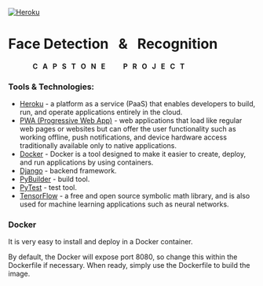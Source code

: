 [![Heroku](https://brand.heroku.com/static/media/heroku-logotype-horizontal.81c49462.svg)](https://www.heroku.com/)
# Face Detection &nbsp; & &nbsp; Recognition
#### &nbsp;&nbsp;&nbsp;&nbsp;&nbsp;&nbsp;&nbsp;&nbsp;&nbsp;&nbsp;&nbsp;&nbsp;&nbsp;&nbsp;  C&nbsp;&nbsp; A&nbsp;&nbsp; P&nbsp;&nbsp; S&nbsp;&nbsp; T&nbsp;&nbsp; O&nbsp;&nbsp; N&nbsp;&nbsp; E&nbsp;&nbsp;                         &nbsp;&nbsp;&nbsp;&nbsp;&nbsp;&nbsp;&nbsp;                 P&nbsp;&nbsp; R&nbsp;&nbsp; O&nbsp;&nbsp; J&nbsp;&nbsp; E&nbsp;&nbsp; C&nbsp;&nbsp; T&nbsp;&nbsp;


### Tools & Technologies:
- [Heroku](https://www.heroku.com/) - a platform as a service (PaaS) that enables developers to build, run, and operate applications entirely in the cloud.
- [PWA (Progressive Web App)](https://developers.google.com/web/progressive-web-apps/) - web applications that load like regular web pages or websites but can offer the user functionality such as working offline, push notifications, and device hardware access traditionally available only to native applications.
- [Docker](https://www.docker.com/) - Docker is a tool designed to make it easier to create, deploy, and run applications by using containers.
- [Django](http://flask.pocoo.org/) - backend framework.
- [PyBuilder](http://pybuilder.github.io/) - build tool.
- [PyTest](https://docs.pytest.org/en/latest/) - test tool.
- [TensorFlow](https://www.tensorflow.org/) - a free and open source symbolic math library, and is also used for machine learning applications such as neural networks.

### Docker
It is very easy to install and deploy in a Docker container.

By default, the Docker will expose port 8080, so change this within the Dockerfile if necessary. When ready, simply use the Dockerfile to build the image.
